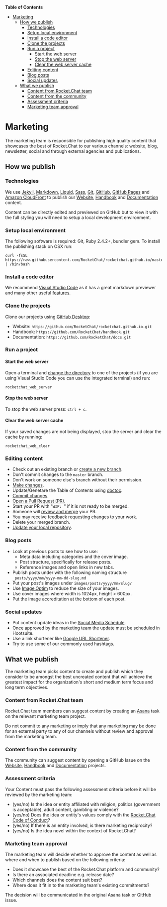 <!-- START doctoc generated TOC please keep comment here to allow auto update -->
<!-- DON'T EDIT THIS SECTION, INSTEAD RE-RUN doctoc TO UPDATE -->
**Table of Contents**

- [Marketing](#marketing)
  - [How we publish](#how-we-publish)
    - [Technologies](#technologies)
    - [Setup local environment](#setup-local-environment)
    - [Install a code editor](#install-a-code-editor)
    - [Clone the projects](#clone-the-projects)
    - [Run a project](#run-a-project)
      - [Start the web server](#start-the-web-server)
      - [Stop the web server](#stop-the-web-server)
      - [Clear the web server cache](#clear-the-web-server-cache)
    - [Editing content](#editing-content)
    - [Blog posts](#blog-posts)
    - [Social updates](#social-updates)
  - [What we publish](#what-we-publish)
    - [Content from Rocket.Chat team](#content-from-rocketchat-team)
    - [Content from the community](#content-from-the-community)
    - [Assessment criteria](#assessment-criteria)
    - [Marketing team approval](#marketing-team-approval)

<!-- END doctoc generated TOC please keep comment here to allow auto update -->

# Marketing

The marketing team is responsible for publishing high quality content that showcases the best of Rocket.Chat to our various channels: website, blog, newsletter, social and through external agencies and publications.

## How we publish

### Technologies

We use
[Jekyll](https://jekyllrb.com/),
[Markdown](https://guides.github.com/features/mastering-markdown/),
[Liquid](https://shopify.github.io/liquid/),
[Sass](http://sass-lang.com/documentation/),
[Git](https://git-scm.com/doc),
[GitHub](https://help.github.com),
[GitHub Pages](https://pages.github.com/) and
[Amazon CloudFront](https://aws.amazon.com/cloudfront/) to publish our
[Website](github.com/RocketChat/rocketchat.github.io),
[Handbook](github.com/RocketChat/handbook) and
[Documentation](github.com/RocketChat/docs) content.

Content can be directly edited and previewed on GitHub but to view it with the full styling you will need to setup a local development environment.

### Setup local environment

The following software is required: Git, Ruby 2.4.2+, bundler gem. To install the publishing stack on OSX run:

```
curl -fsSL https://raw.githubusercontent.com/RocketChat/rocketchat.github.io/master/handbook/marketing/setup.sh | /bin/bash
```

### Install a code editor

We recommend [Visual Studio Code](https://code.visualstudio.com/) as it has a great markdown previewer and many other useful [features](https://code.visualstudio.com/docs).

### Clone the projects

Clone our projects using [GitHub Desktop](https://services.github.com/on-demand/github-desktop/clone-repository-github-desktop):

- Website: `https://github.com/RocketChat/rocketchat.github.io.git`
- Handbook: `https://github.com/RocketChat/handbook.git`
- Documentation: `https://github.com/RocketChat/docs.git`

### Run a project

#### Start the web server

Open a terminal and [change the directory](https://learn.co/lessons/bash-navigation-osx) to one of the projects (if you are using Visual Studio Code you can use the integrated terminal) and run:

```
rocketchat_web_server
```

#### Stop the web server

To stop the web server press: `ctrl + c`.

#### Clear the web server cache

If your saved changes are not being displayed, stop the server and clear the cache by running:

```
rocketchat_web_clear
```

### Editing content

- Check out an existing branch or [create a new branch](https://services.github.com/on-demand/github-desktop/create-branches-github-desktop).
- Don't commit changes to the `master` branch.
- Don't work on someone else's branch without their permission.
- [Make changes](https://services.github.com/on-demand/github-desktop/make-changes-github-desktop).
- Update/Genetare the Table of Contents using [doctoc](https://github.com/thlorenz/doctoc).
- [Commit changes](https://services.github.com/on-demand/github-desktop/add-commits-github-desktop).
- [Open a Pull Request (PR)](https://services.github.com/on-demand/github-desktop/pull-request-github-desktop).
- Start your PR with "`WIP: `" if it is not ready to be merged.
- Someone will [review and merge](https://services.github.com/on-demand/github-desktop/merge-pull-request-showcase) your PR.
- You may receive feedback requesting changes to your work.
- Delete your merged branch.
- [Update your local repository](https://services.github.com/on-demand/github-desktop/push-with-github-desktop).

### Blog posts

- Look at previous posts to see how to use:
  - Meta data including categories and the cover image.
  - Post structure, specifically for release posts.
  - Reference images and open links in new tabs.
- Publish posts under with the following naming structure `_posts/yyyy/mm/yyyy-mm-dd-slug.md`
- Put your post's images under `images/posts/yyyy/mm/slug/`
- Use [Image.Optim](https://imageoptim.com/mac) to reduce the size of your images.
- Use cover images where width is 1024px,  height > 600px.
- Put the image accreditation at the bottom of each post.

### Social updates

- Put content update ideas in the [Social Media Schedule](https://docs.google.com/spreadsheets/d/1qIVBC0fUMCBfzRJK2TQA5K0m_gWZc5rNnPsGemZSUxE/edit?usp=sharing).
- Once approved by the marketing team the update must be scheduled in Hootsuite.
- Use a link shortener like [Google URL Shortener](https://goo.gl).
- Try to use some of our commonly used hashtags.

## What we publish

The marketing team picks content to create and publish which they consider to be amongst the best uncreated content that will achieve the greatest impact for the organization's short and medium term focus and long term objectives.

### Content from Rocket.Chat team

Rocket.Chat team members can suggest content by creating an [Asana](https://app.asana.com) task on the relevant marketing team project.

Do not commit to any marketing or imply that any marketing may be done for an external party to any of our channels without review and approval from the marketing team.

### Content from the community

The community can suggest content by opening a GitHub Issue on the [Website](https://github.com/RocketChat/rocketchat.github.io/issues), [Handbook](https://github.com/RocketChat/handbook/issues) and [Documentation](https://github.com/RocketChat/docs/issues) projects.

### Assessment criteria

Your Content must pass the following assessment criteria before it will be reviewed by the marketing team:

- (yes/no) Is the idea or entity affiliated with religion, politics (government is acceptable), adult content, gambling or violence?
- (yes/no)  Does the idea or entity's values comply with the [Rocket.Chat Code of Conduct](https://github.com/RocketChat/rocket.chat/blob/master/CODE_OF_CONDUCT.md)?
- (yes/no) If there is an entity involved, is there marketing reciprocity?
- (yes/no) Is the idea novel within the context of Rocket.Chat?

### Marketing team approval

The marketing team will decide whether to approve the content as well as where and when to publish based on the following criteria:

- Does it showcase the best of the Rocket.Chat platform and community?
- Is there an associated deadline e.g. release date?
- Which channels does the content suit best?
- Where does it fit in to the marketing team's existing commitments?

The decision will be communicated in the original Asana task or GitHub issue.
